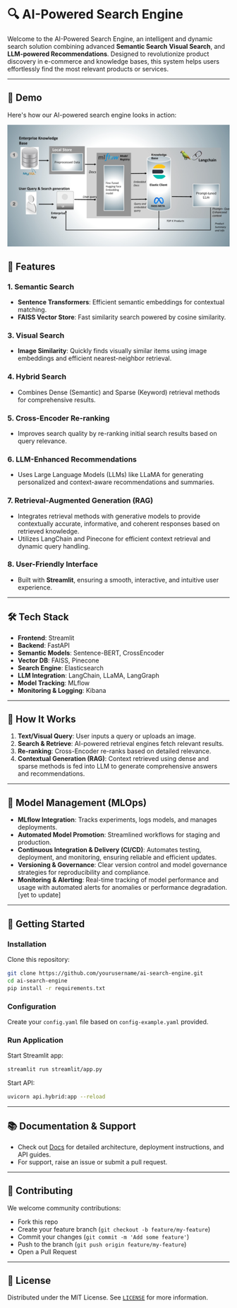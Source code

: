 # 🔍 AI-Powered Search Engine

Welcome to the AI-Powered Search Engine, an intelligent and dynamic search solution combining advanced **Semantic Search** **Visual Search**, and **LLM-powered Recommendations**. Designed to revolutionize product discovery in e-commerce and knowledge bases, this system helps users effortlessly find the most relevant products or services.

---

## 🚀 Demo

Here's how our AI-powered search engine looks in action:

![AI Search Engine Demo](assets/architecture.jpeg)

## 🚀 Features

### 1. **Semantic Search**
- **Sentence Transformers**: Efficient semantic embeddings for contextual matching.
- **FAISS Vector Store**: Fast similarity search powered by cosine similarity.


### 3. **Visual Search**
- **Image Similarity**: Quickly finds visually similar items using image embeddings and efficient nearest-neighbor retrieval.

### 4. **Hybrid Search**
- Combines Dense (Semantic) and Sparse (Keyword) retrieval methods for comprehensive results.

### 5. **Cross-Encoder Re-ranking**
- Improves search quality by re-ranking initial search results based on query relevance.

### 6. **LLM-Enhanced Recommendations**
- Uses Large Language Models (LLMs) like LLaMA for generating personalized and context-aware recommendations and summaries.

### 7. **Retrieval-Augmented Generation (RAG)**
- Integrates retrieval methods with generative models to provide contextually accurate, informative, and coherent responses based on retrieved knowledge.
- Utilizes LangChain and Pinecone for efficient context retrieval and dynamic query handling.

### 8. **User-Friendly Interface**
- Built with **Streamlit**, ensuring a smooth, interactive, and intuitive user experience.

---

## 🛠️ Tech Stack

- **Frontend**: Streamlit
- **Backend**: FastAPI
- **Semantic Models**: Sentence-BERT, CrossEncoder
- **Vector DB**: FAISS, Pinecone
- **Search Engine**: Elasticsearch
- **LLM Integration**: LangChain, LLaMA, LangGraph
- **Model Tracking**: MLflow
- **Monitoring & Logging**: Kibana

---

## 🎯 How It Works

1. **Text/Visual Query**: User inputs a query or uploads an image.
2. **Search & Retrieve**: AI-powered retrieval engines fetch relevant results.
3. **Re-ranking**: Cross-Encoder re-ranks based on detailed relevance.
4. **Contextual Generation (RAG)**: Context retrieved using dense and sparse methods is fed into LLM to generate comprehensive answers and recommendations.

---

## 🧪 Model Management (MLOps)

- **MLflow Integration**: Tracks experiments, logs models, and manages deployments.
- **Automated Model Promotion**: Streamlined workflows for staging and production.
- **Continuous Integration & Delivery (CI/CD)**: Automates testing, deployment, and monitoring, ensuring reliable and efficient updates.
- **Versioning & Governance**: Clear version control and model governance strategies for reproducibility and compliance.
- **Monitoring & Alerting**: Real-time tracking of model performance and usage with automated alerts for anomalies or performance degradation.[yet to update]

---

## 🚦 Getting Started

### **Installation**
Clone this repository:
```bash
git clone https://github.com/yourusername/ai-search-engine.git
cd ai-search-engine
pip install -r requirements.txt
```

### **Configuration**
Create your `config.yaml` file based on `config-example.yaml` provided.

### **Run Application**
Start Streamlit app:
```bash
streamlit run streamlit/app.py
```

Start API:
```bash
uvicorn api.hybrid:app --reload
```

---

## 📚 Documentation & Support
- Check out [Docs](docs/) for detailed architecture, deployment instructions, and API guides.
- For support, raise an issue or submit a pull request.

---

## 🤝 Contributing
We welcome community contributions:
- Fork this repo
- Create your feature branch (`git checkout -b feature/my-feature`)
- Commit your changes (`git commit -m 'Add some feature'`)
- Push to the branch (`git push origin feature/my-feature`)
- Open a Pull Request

---

## 📜 License
Distributed under the MIT License. See [`LICENSE`](LICENSE) for more information.

